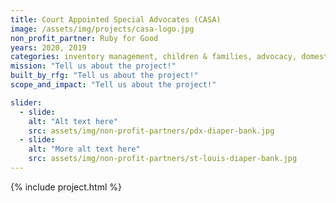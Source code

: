 ```yaml
---
title: Court Appointed Special Advocates (CASA)
image: /assets/img/projects/casa-logo.jpg
non_profit_partner: Ruby for Good
years: 2020, 2019
categories: inventory management, children & families, advocacy, domestic violence, community building, foster care, youth issues
mission: "Tell us about the project!"
built_by_rfg: "Tell us about the project!"
scope_and_impact: "Tell us about the project!"

slider:
  - slide: 
    alt: "Alt text here"
    src: assets/img/non-profit-partners/pdx-diaper-bank.jpg
  - slide: 
    alt: "More alt text here"
    src: assets/img/non-profit-partners/st-louis-diaper-bank.jpg
---
```


{% include project.html %}
